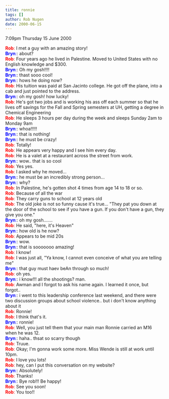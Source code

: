 ```yaml
---
title: ronnie
tags: []
author: Rob Nugen
date: 2000-06-15
---
```


<p class=date>7:09pm Thursday 15 June 2000</p>

<p><font color="#FF0000"><b>Rob</b>:</font> I met a guy with an amazing story!
<br><font color="#0000FF"><b>Bryn</b>:</font>: about? 
<br><font color="#FF0000"><b>Rob</b>:</font> Four years ago he lived in Palestine.  Moved to United States with no English knowledge and $300.
<br><font color="#0000FF"><b>Bryn</b>:</font>: Oh my gosh!!!!
<br><font color="#0000FF"><b>Bryn</b>:</font>: thast sooo cool! 
<br><font color="#0000FF"><b>Bryn</b>:</font>: hows he doing now? 
<br><font color="#FF0000"><b>Rob</b>:</font> His tuition was paid at San Jacinto college.  He got off the plane, into a cab and just pointed to the address.
<br><font color="#0000FF"><b>Bryn</b>:</font>: oh my gosh! how lucky! 
<br><font color="#FF0000"><b>Rob</b>:</font> He's got two jobs and is working his ass off each summer so that he lives off savings for the Fall and Spring semesters at UH, getting a degree in Chemical Engineering
<br><font color="#FF0000"><b>Rob</b>:</font> He sleeps 3 hours per day during the week and sleeps Sunday 2am to Monday 9am
<br><font color="#0000FF"><b>Bryn</b>:</font>: whoa!!!!! 
<br><font color="#0000FF"><b>Bryn</b>:</font>: that is nothing! 
<br><font color="#0000FF"><b>Bryn</b>:</font>: he must be crazy! 
<br><font color="#FF0000"><b>Rob</b>:</font> Totally!
<br><font color="#FF0000"><b>Rob</b>:</font> He appears very happy and I see him every day.
<br><font color="#FF0000"><b>Rob</b>:</font> He is a valet at a restaurant across the street from work.
<br><font color="#0000FF"><b>Bryn</b>:</font>: wow.. that is so cool 
<br><font color="#FF0000"><b>Rob</b>:</font> Yes yes.
<br><font color="#FF0000"><b>Rob</b>:</font> I asked why he moved...
<br><font color="#0000FF"><b>Bryn</b>:</font>: he must be an incredibly strong person...
<br><font color="#0000FF"><b>Bryn</b>:</font>: why? 
<br><font color="#FF0000"><b>Rob</b>:</font> In Palestine, he's gotten shot 4 times from age 14 to 18 or so.
<br><font color="#FF0000"><b>Rob</b>:</font> Because of all the war
<br><font color="#FF0000"><b>Rob</b>:</font> They carry guns to school at 12 years old
<br><font color="#FF0000"><b>Rob</b>:</font> The old joke is not so funny cause it's true... "They pat you down at the door of the school to see if you have a gun.  If you don't have a gun, they give you one."
<br><font color="#0000FF"><b>Bryn</b>:</font>: oh my gosh.......
<br><font color="#FF0000"><b>Rob</b>:</font> He said, "here, it's Heaven"
<br><font color="#0000FF"><b>Bryn</b>:</font>: how old is he now?
<br><font color="#FF0000"><b>Rob</b>:</font> Appears to be mid 20s
<br><font color="#0000FF"><b>Bryn</b>:</font>: wow.
<br><font color="#0000FF"><b>Bryn</b>:</font>: that is sooooooo amazing!
<br><font color="#FF0000"><b>Rob</b>:</font> I know!
<br><font color="#FF0000"><b>Rob</b>:</font> I was just all, "Ya know, I cannot even conceive of what you are telling me"
<br><font color="#0000FF"><b>Bryn</b>:</font>: that guy must haev beAn through so much! 
<br><font color="#FF0000"><b>Rob</b>:</font> oh yes.
<br><font color="#0000FF"><b>Bryn</b>:</font>: i know!!! all the shootings?  man. 
<br><font color="#FF0000"><b>Rob</b>:</font> Awman and I forgot to ask his name again.  I learned it once, but forgot..
<br><font color="#0000FF"><b>Bryn</b>:</font>: i went to this leadership conference last weekend, and there were two discussion groups about school violence.. but i don't know anything about it
<br><font color="#FF0000"><b>Rob</b>:</font> Ronnie!
<br><font color="#FF0000"><b>Rob</b>:</font> I think that's it.
<br><font color="#0000FF"><b>Bryn</b>:</font>: ronnie!
<br><font color="#FF0000"><b>Rob</b>:</font> Well, you just tell them that your main man Ronnie carried an M16 when he was 12.
<br><font color="#0000FF"><b>Bryn</b>:</font>: haha.. thsat so scarry though 
<br><font color="#FF0000"><b>Rob</b>:</font> Truue.
<br><font color="#FF0000"><b>Rob</b>:</font> Okay; I'm gonna work some more.  Miss Wende is still at work until 10pm.
<br><font color="#FF0000"><b>Rob</b>:</font> I love you lots!
<br><font color="#FF0000"><b>Rob</b>:</font> hey, can I put this conversation on my website?
<br><font color="#0000FF"><b>Bryn</b>:</font>: Absolutely!
<br><font color="#FF0000"><b>Rob</b>:</font> Thanks!
<br><font color="#0000FF"><b>Bryn</b>:</font>: Bye rob!!! Be happy!
<br><font color="#FF0000"><b>Rob</b>:</font> See you soon!
<br><font color="#FF0000"><b>Rob</b>:</font> You too!!

